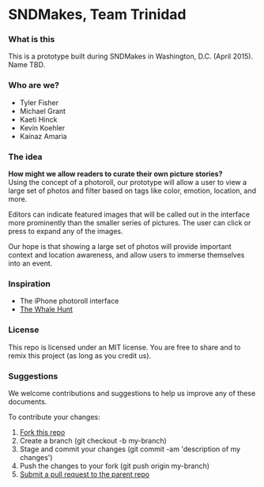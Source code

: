 # SNDMakes, Team Trinidad

### What is this

This is a prototype built during SNDMakes in Washington, D.C. (April 2015). Name TBD.

### Who are we?

- Tyler Fisher
- Michael Grant
- Kaeti Hinck
- Kevin Koehler
- Kainaz Amaria

### The idea

**How might we allow readers to curate their own picture stories?**  
Using the concept of a photoroll, our prototype will allow a user to view a large set of photos and filter based on tags like color, emotion, location, and more.

Editors can indicate featured images that will be called out in the interface more prominently than the smaller series of pictures. The user can click or press to expand any of the images.

Our hope is that showing a large set of photos will provide important context and location awareness, and allow users to immerse themselves into an event.

### Inspiration

- The iPhone photoroll interface
- [The Whale Hunt](http://thewhalehunt.org/) 


### License

This repo is licensed under an MIT license. You are free to share and to remix this project (as long as you credit us). 

### Suggestions

We welcome contributions and suggestions to help us improve any of these documents.

To contribute your changes:

1.  [Fork this repo](https://help.github.com/articles/fork-a-repo)
2.  Create a branch (git checkout -b my-branch)
3.  Stage and commit your changes (git commit -am 'description of my changes')
4.  Push the changes to your fork (git push origin my-branch)
5.  [Submit a pull request to the parent repo](https://help.github.com/articles/creating-a-pull-request)



